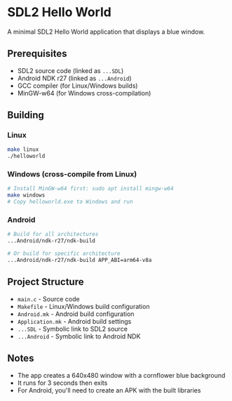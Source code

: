 # SDL2 Hello World

A minimal SDL2 Hello World application that displays a blue window.

## Prerequisites

- SDL2 source code (linked as `...SDL`)
- Android NDK r27 (linked as `...Android`)
- GCC compiler (for Linux/Windows builds)
- MinGW-w64 (for Windows cross-compilation)

## Building

### Linux
```bash
make linux
./helloworld
```

### Windows (cross-compile from Linux)
```bash
# Install MinGW-w64 first: sudo apt install mingw-w64
make windows
# Copy helloworld.exe to Windows and run
```

### Android
```bash
# Build for all architectures
...Android/ndk-r27/ndk-build

# Or build for specific architecture
...Android/ndk-r27/ndk-build APP_ABI=arm64-v8a
```

## Project Structure

- `main.c` - Source code
- `Makefile` - Linux/Windows build configuration
- `Android.mk` - Android build configuration
- `Application.mk` - Android build settings
- `...SDL` - Symbolic link to SDL2 source
- `...Android` - Symbolic link to Android NDK

## Notes

- The app creates a 640x480 window with a cornflower blue background
- It runs for 3 seconds then exits
- For Android, you'll need to create an APK with the built libraries 